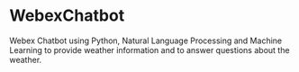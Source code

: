 # WebexChatbot
 Webex Chatbot using Python, Natural Language Processing and Machine Learning to provide weather information and to answer questions about the weather.
